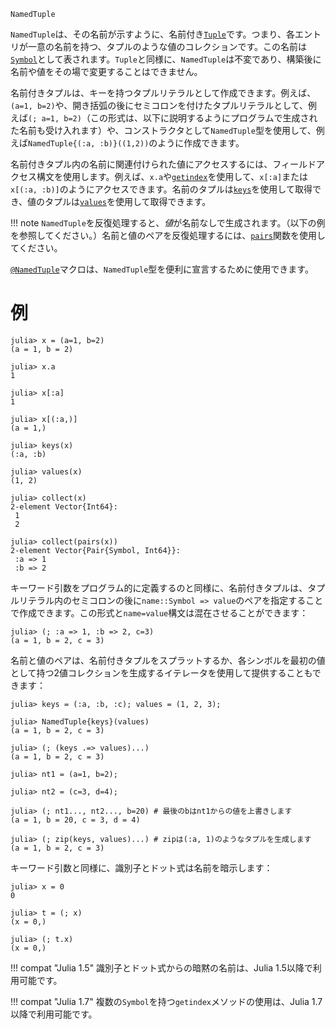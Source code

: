 ```
NamedTuple
```

`NamedTuple`は、その名前が示すように、名前付き[`Tuple`](@ref)です。つまり、各エントリが一意の名前を持つ、タプルのような値のコレクションです。この名前は[`Symbol`](@ref)として表されます。`Tuple`と同様に、`NamedTuple`は不変であり、構築後に名前や値をその場で変更することはできません。

名前付きタプルは、キーを持つタプルリテラルとして作成できます。例えば、`(a=1, b=2)`や、開き括弧の後にセミコロンを付けたタプルリテラルとして、例えば`(; a=1, b=2)`（この形式は、以下に説明するようにプログラムで生成された名前も受け入れます）や、コンストラクタとして`NamedTuple`型を使用して、例えば`NamedTuple{(:a, :b)}((1,2))`のように作成できます。

名前付きタプル内の名前に関連付けられた値にアクセスするには、フィールドアクセス構文を使用します。例えば、`x.a`や[`getindex`](@ref)を使用して、`x[:a]`または`x[(:a, :b)]`のようにアクセスできます。名前のタプルは[`keys`](@ref)を使用して取得でき、値のタプルは[`values`](@ref)を使用して取得できます。

!!! note
    `NamedTuple`を反復処理すると、*値*が名前なしで生成されます。（以下の例を参照してください。）名前と値のペアを反復処理するには、[`pairs`](@ref)関数を使用してください。


[`@NamedTuple`](@ref)マクロは、`NamedTuple`型を便利に宣言するために使用できます。

# 例

```jldoctest
julia> x = (a=1, b=2)
(a = 1, b = 2)

julia> x.a
1

julia> x[:a]
1

julia> x[(:a,)]
(a = 1,)

julia> keys(x)
(:a, :b)

julia> values(x)
(1, 2)

julia> collect(x)
2-element Vector{Int64}:
 1
 2

julia> collect(pairs(x))
2-element Vector{Pair{Symbol, Int64}}:
 :a => 1
 :b => 2
```

キーワード引数をプログラム的に定義するのと同様に、名前付きタプルは、タプルリテラル内のセミコロンの後に`name::Symbol => value`のペアを指定することで作成できます。この形式と`name=value`構文は混在させることができます：

```jldoctest
julia> (; :a => 1, :b => 2, c=3)
(a = 1, b = 2, c = 3)
```

名前と値のペアは、名前付きタプルをスプラットするか、各シンボルを最初の値として持つ2値コレクションを生成するイテレータを使用して提供することもできます：

```jldoctest
julia> keys = (:a, :b, :c); values = (1, 2, 3);

julia> NamedTuple{keys}(values)
(a = 1, b = 2, c = 3)

julia> (; (keys .=> values)...)
(a = 1, b = 2, c = 3)

julia> nt1 = (a=1, b=2);

julia> nt2 = (c=3, d=4);

julia> (; nt1..., nt2..., b=20) # 最後のbはnt1からの値を上書きします
(a = 1, b = 20, c = 3, d = 4)

julia> (; zip(keys, values)...) # zipは(:a, 1)のようなタプルを生成します
(a = 1, b = 2, c = 3)
```

キーワード引数と同様に、識別子とドット式は名前を暗示します：

```jldoctest
julia> x = 0
0

julia> t = (; x)
(x = 0,)

julia> (; t.x)
(x = 0,)
```

!!! compat "Julia 1.5"
    識別子とドット式からの暗黙の名前は、Julia 1.5以降で利用可能です。


!!! compat "Julia 1.7"
    複数の`Symbol`を持つ`getindex`メソッドの使用は、Julia 1.7以降で利用可能です。

